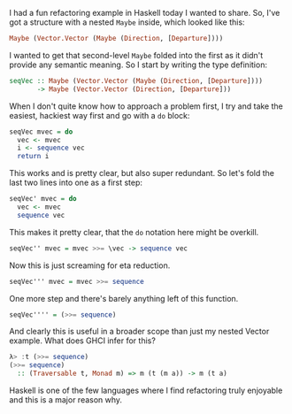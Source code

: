 I had a fun refactoring example in Haskell today I wanted to share.
So, I've got a structure with a nested `Maybe` inside, which looked like this:

```hs
Maybe (Vector.Vector (Maybe (Direction, [Departure])))
```

I wanted to get that second-level `Maybe` folded into the first as it didn't provide any semantic meaning.
So I start by writing the type definition:

```hs
seqVec :: Maybe (Vector.Vector (Maybe (Direction, [Departure])))
       -> Maybe (Vector.Vector (Direction, [Departure]))
```

When I don't quite know how to approach a problem first, I try and take the
easiest, hackiest way first and go with a `do` block:

```hs
seqVec mvec = do
  vec <- mvec
  i <- sequence vec
  return i
```

This works and is pretty clear, but also super redundant. So let's fold the last
two lines into one as a first step:


```hs
seqVec' mvec = do
  vec <- mvec
  sequence vec
```

This makes it pretty clear, that the `do` notation here might be overkill.


```hs
seqVec'' mvec = mvec >>= \vec -> sequence vec
```

Now this is just screaming for eta reduction.

```hs
seqVec''' mvec = mvec >>= sequence
```

One more step and there's barely anything left of this function.

```hs
seqVec'''' = (>>= sequence)
```

And clearly this is useful in a broader scope than just my nested
Vector example. What does GHCI infer for this?

```hs
λ> :t (>>= sequence)
(>>= sequence)
  :: (Traversable t, Monad m) => m (t (m a)) -> m (t a)
```

Haskell is one of the few languages where I find refactoring
truly enjoyable and this is a major reason why. 
